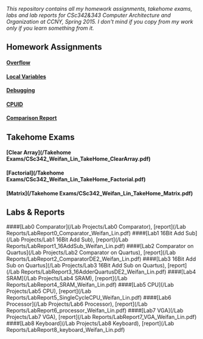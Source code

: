 _This repository contains all my homework assignments, takehome exams, labs and lab reports for CSc342&343 Computer Architecture and Organization at CCNY, Spring 2015. I don't mind if you copy from my work only if you learn something from it._
## Homework Assignments
#### [Overflow](/Homeworks/CSc342_Weifan_Lin_HW_Overflow.pdf)
#### [Local Variables](/Homeworks/CSc342_Weifan_Lin_HW_LocalVariables.pdf)
#### [Debugging](/Homeworks/CSc342_Weifan_Lin_HW_Debugging.pdf)
#### [CPUID](/Homeworks/CSc342_Weifan_Lin_HW_CPUID.pdf)
#### [Comparison Report](/Homeworks/CSc342_Weifan_Lin_HW_ComparisonReport.pdf)
## Takehome Exams
#### [Clear Array](/Takehome Exams/CSc342_Weifan_Lin_TakeHome_ClearArray.pdf)
#### [Factorial](/Takehome Exams/CSc342_Weifan_Lin_TakeHome_Factorial.pdf)
#### [Matrix](/Takehome Exams/CSc342_Weifan_Lin_TakeHome_Matrix.pdf)
## Labs & Reports
####[Lab0 Comparator](/Lab Projects/Lab0 Comparator), [report](/Lab Reports/LabReport0_Comparator_Weifan_Lin.pdf)
####[Lab1 16Bit Add Sub](/Lab Projects/Lab1 16Bit Add Sub), [report](/Lab Reports/LabReport1_16AddSub_Weifan_Lin.pdf)
####[Lab2 Comparator on Quartus](/Lab Projects/Lab2 Comparator on Quartus), [report](/Lab Reports/LabReport2_ComparatorDE2_Weifan_Lin.pdf)
####[Lab3 16Bit Add Sub on Quartus](/Lab Projects/Lab3 16Bit Add Sub on Quartus), [report](/Lab Reports/LabReport3_16AdderQuartusDE2_Weifan_Lin.pdf)
####[Lab4 SRAM](/Lab Projects/Lab4 SRAM), [report](/Lab Reports/LabReport4_SRAM_Weifan_Lin.pdf)
####[Lab5 CPU](/Lab Projects/Lab5 CPU), [report](/Lab Reports/LabReport5_SingleCycleCPU_Weifan_Lin.pdf)
####[Lab6 Processor](/Lab Projects/Lab6 Processor), [report](/Lab Reports/LabReport6_processor_Weifan_Lin.pdf)
####[Lab7 VGA](/Lab Projects/Lab7 VGA), [report](/Lab Reports/LabReport7_VGA_Weifan_Lin.pdf)
####[Lab8 Keyboard](/Lab Projects/Lab8 Keyboard), [report](/Lab Reports/LabReport8_keyboard_Weifan_Lin.pdf)
